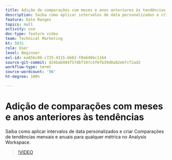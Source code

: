 ```yaml
---
title: Adição de comparações com meses e anos anteriores às tendências
description: Saiba como aplicar intervalos de data personalizados e criar Comparações de tendências mensais e anuais para qualquer métrica no Analysis Workspace.
feature: Date Ranges
topics: null
activity: use
doc-type: feature video
team: Technical Marketing
kt: 5031
role: User
level: Beginner
exl-id: ea65bc06-c725-4115-bb62-f8e646bc1164
source-git-commit: d24bab984f57dbf197c5f6fb39d0a82e6fcf2ad2
workflow-type: tm+mt
source-wordcount: '56'
ht-degree: 100%

---
```


# Adição de comparações com meses e anos anteriores às tendências

Saiba como aplicar intervalos de data personalizados e criar Comparações de tendências mensais e anuais para qualquer métrica no Analysis Workspace.

>[!VIDEO](https://video.tv.adobe.com/v/37187/?quality=12&learn=on&captions=por_br)
